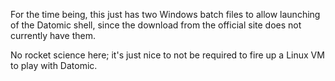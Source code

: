 For the time being, this just has two Windows batch files to allow launching of the Datomic shell,
since the download from the official site does not currently have them.

No rocket science here; it's just nice to not be required to fire up a Linux VM to play with Datomic.
